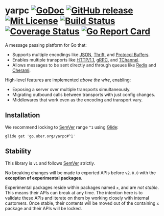 # yarpc [![GoDoc][doc-img]][doc] [![GitHub release][release-img]][release] [![Mit License][mit-img]][mit] [![Build Status][ci-img]][ci] [![Coverage Status][cov-img]][cov] [![Go Report Card][report-card-img]][report-card]

A message passing platform for Go that:

* Supports multiple encodings like [JSON](http://www.json.org/), [Thrift](https://thrift.apache.org/), and [Protocol Buffers](https://developers.google.com/protocol-buffers/).
* Enables multiple transports like [HTTP/1.1](https://www.w3.org/Protocols/rfc2616/rfc2616.html), [gRPC](https://grpc.io/), and [TChannel](https://github.com/uber/tchannel).
* Allows messages to be sent directly and through queues like [Redis](https://redis.io/) and [Cherami](https://eng.uber.com/cherami/).

High-level features are implemented *above the wire*, enabling:

* Exposing a server over multiple transports simultaneously.
* Migrating outbound calls between transports with just config changes.
* Middlewares that work even as the encoding and transport vary.

## Installation

We recommend locking to [SemVer](http://semver.org/) range `^1` using [Glide](https://github.com/Masterminds/glide):

```
glide get 'go.uber.org/yarpc#^1'
```

## Stability

This library is `v1` and follows [SemVer](http://semver.org/) strictly.

No breaking changes will be made to exported APIs before `v2.0.0` with the
**exception of experimental packages**.

Experimental packages reside within packages named `x`, and are *not stable*. This means their
APIs can break at any time. The intention here is to validate these APIs and iterate on them
by working closely with internal customers. Once stable, their contents will be moved out of
the containing `x` package and their APIs will be locked.

[doc-img]: http://img.shields.io/badge/GoDoc-Reference-blue.svg
[doc]: https://godoc.org/go.uber.org/yarpc

[release-img]: https://img.shields.io/github/release/yarpc/yarpc-go.svg
[release]: https://github.com/yarpc/yarpc-go/releases

[mit-img]: http://img.shields.io/badge/License-MIT-blue.svg
[mit]: https://github.com/yarpc/yarpc-go/blob/dev/LICENSE

[ci-img]: https://img.shields.io/travis/yarpc/yarpc-go.svg
[ci]: https://travis-ci.org/yarpc/yarpc-go/branches

[cov-img]: https://codecov.io/gh/yarpc/yarpc-go/branch/dev/graph/badge.svg
[cov]: https://codecov.io/gh/yarpc/yarpc-go/branch/dev

[report-card-img]: https://goreportcard.com/badge/go.uber.org/yarpc
[report-card]: https://goreportcard.com/report/go.uber.org/yarpc
